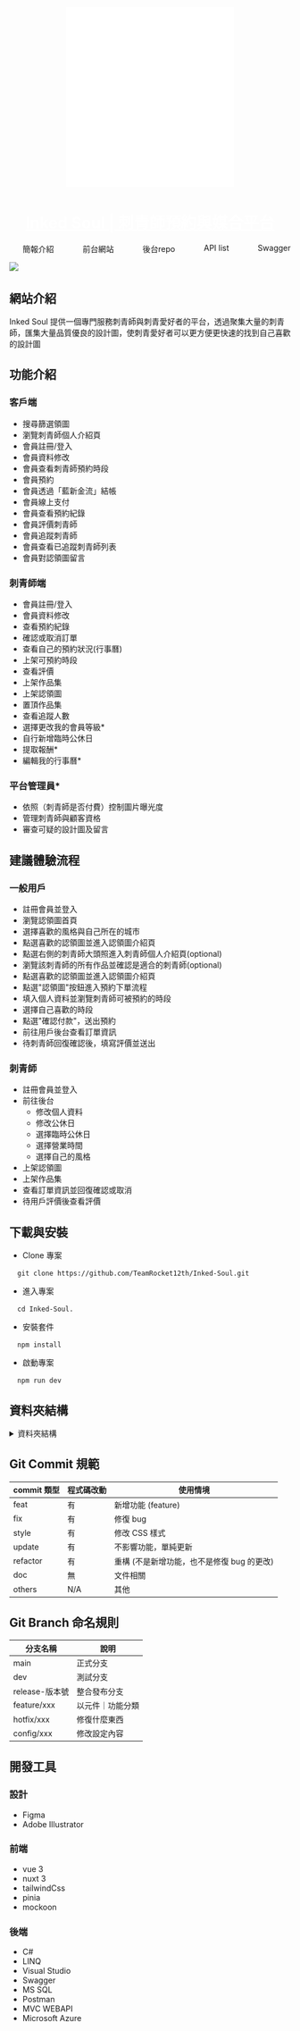 <div align="center">
  <img src="./public/logo-white.png" style="width:300px"/>
  <h1><a href="https://inked-soul.vercel.app/" style="color:white">Inked Soul | 刺青師預約與媒合平台</a></h1>
</div>
<ul align="center" style="display:flex;list-style:none;justify-content: space-between">
    <li>簡報介紹</li>
    <li>前台網站</li>
    <li>後台repo</li>
    <li>API list</li>
    <li>Swagger</li>
</ul>
<div>
<img src="./public/home-banner.svg"/>
</div>

## 網站介紹

Inked Soul 提供一個專門服務刺青師與刺青愛好者的平台，透過聚集大量的刺青師，匯集大量品質優良的設計圖，使刺青愛好者可以更方便更快速的找到自己喜歡的設計圖

## 功能介紹

### 客戶端

- 搜尋篩選領圖
- 瀏覽刺青師個人介紹頁
- 會員註冊/登入
- 會員資料修改
- 會員查看刺青師預約時段
- 會員預約
- 會員透過「藍新金流」結帳
- 會員線上支付
- 會員查看預約紀錄
- 會員評價刺青師
- 會員追蹤刺青師
- 會員查看已追蹤刺青師列表
- 會員對認領圖留言

### 刺青師端

- 會員註冊/登入
- 會員資料修改
- 查看預約紀錄
- 確認或取消訂單
- 查看自己的預約狀況(行事曆)
- 上架可預約時段
- 查看評價
- 上架作品集
- 上架認領圖
- 置頂作品集
- 查看追蹤人數
- 選擇更改我的會員等級\*
- 自行新增臨時公休日
- 提取報酬\*
- 編輯我的行事曆\*

### 平台管理員\*

- 依照（刺青師是否付費）控制圖片曝光度
- 管理刺青師與顧客資格
- 審查可疑的設計圖及留言

## 建議體驗流程

### 一般用戶

- 註冊會員並登入
- 瀏覽認領圖首頁
- 選擇喜歡的風格與自己所在的城市
- 點選喜歡的認領圖並進入認領圖介紹頁
- 點選右側的刺青師大頭照進入刺青師個人介紹頁(optional)
- 瀏覽該刺青師的所有作品並確認是適合的刺青師(optional)
- 點選喜歡的認領圖並進入認領圖介紹頁
- 點選"認領圖"按鈕進入預約下單流程
- 填入個人資料並瀏覽刺青師可被預約的時段
- 選擇自己喜歡的時段
- 點選"確認付款"，送出預約
- 前往用戶後台查看訂單資訊
- 待刺青師回復確認後，填寫評價並送出

### 刺青師

- 註冊會員並登入
- 前往後台
  - 修改個人資料
  - 修改公休日
  - 選擇臨時公休日
  - 選擇營業時間
  - 選擇自己的風格
- 上架認領圖
- 上架作品集
- 查看訂單資訊並回復確認或取消
- 待用戶評價後查看評價

## 下載與安裝

- Clone 專案

```
  git clone https://github.com/TeamRocket12th/Inked-Soul.git
```

- 進入專案

```
  cd Inked-Soul.
```

- 安裝套件

```
  npm install
```

- 啟動專案

```
  npm run dev
```

## 資料夾結構

<details>
<summary>資料夾結構</summary>
```
  Inked-Soul
    ├─.eslintrc.js
    ├─.gitignore
    ├─.npmrc
    ├─.prettierrc.js
    ├─1.txt
    ├─app.vue
    ├─nuxt.config.ts
    ├─package-lock.json
    ├─package.json
    ├─README.md
    ├─tailwind.config.js
    ├─tsconfig.json
    ├─assets
    │  └─css
    │    └─tailwind.css
    ├─components
    │  ├─account
    │  │ ├─ConfirmPassword.vue
    │  │ ├─Identity.vue
    │  │ ├─LoginItem.vue
    │  │ └─...
    │  ├─admin
    │  │ ├─NavbarItem.vue
    │  │ ├─PhotoItem.vue
    │  │ ├─PlansCard.vue
    │  │ └─...
    │  ├─artists
    │  │ └─AlbumnCard.vue
    │  ├─design
    │  │ ├─DesignComment.vue
    │  │ ├─DesignImage.vue
    │  │ ├─DesignIntro.vue
    │  │ └─...
    │  ├─global
    │  │ ├─ArtistCard.vue
    │  │ ├─CommentItem.vue
    │  │ ├─DesignCard.vue
    │  │ └─...
    │  ├─home
    │  │ ├─BannerItem.vue
    │  │ ├─FeatureItem.vue
    │  │ └─IntroItem.vue
    │  ├─order
    │  │ ├─GetComments.vue
    │  │ ├─OrderBar.vue
    │  │ ├─OrderData.vue
    │  │ └─...
    │  ├─search
    │  │ └─SearchArtists.vue
    │  ├─tips
    │  │ └─TipsCard.vue
    │  └─user
    │    ├─NavbarItem.vue
    │    ├─OrderDetail.vue
    │    └─PhotoItem.vue
    ├─composables
    │ ├─useFormatted.ts
    │ ├─useMeta.js
    │ └─useValidate.ts
    ├─container
    │  ├─admin
    │  │ ├─EditArea.vue
    │  │ ├─ProductArea.vue
    │  │ ├─UploadAlbumArea.vue
    │  │ └─...
    │  ├─artists
    │  │ └─IntroArea.vue
    │  │
    │  ├─home
    │  │ ├─ArtistArea.vue
    │  │ └─DesignArea.vue
    │  │
    │  ├─order
    │  │ └─OrderArea.vue
    │  │
    │  └─searchAllArtists
    │    └─ArtistsArea.vue
    ├─layouts
    │ ├─account.vue
    │ ├─albumn.vue
    │ ├─backend.vue
    │ └─...
    │
    ├─middleware
    │ └─auth.global.js
    ├─pages
    │  ├─index.vue
    │  ├─account
    │  │  ├─forgotpassword.vue
    │  │  ├─login.vue
    │  │  ├─resetpassword.vue
    │  │  ├─signup.vue
    │  │  ├─verify.vue
    │  │  ├─artist
    │  │  │  ├─index.vue
    │  │  │  └─index
    │  │  │      ├─albumn.vue
    │  │  │      ├─comments.vue
    │  │  │      ├─editinfo.vue
    │  │  │      ├─productlist.vue
    │  │  │      ├─reservation.vue
    │  │  │      ├─membership
    │  │  │      │ ├─index.vue
    │  │  │      │ └─[option].vue
    │  │  │      └─orderinfo
    │  │  │        ├─index.vue
    │  │  │        └─[orderID].vue
    │  │  └─normal
    │  │      ├─index.vue
    │  │      └─index
    │  │          ├─editinfo.vue
    │  │          ├─follows.vue
    │  │          └─orderRecords
    │  │            ├─index.vue
    │  │            └─[orderID].vue
    │  ├─artists
    │  │  ├─index.vue
    │  │  ├─[artistID].vue
    │  │  └─[artistID]
    │  │      ├─comments.vue
    │  │      ├─index.vue
    │  │      └─albumn
    │  │        ├─index.vue
    │  │        └─[albumID].vue
    │  ├─designs
    │  │  ├─complete.vue
    │  │  ├─index.vue
    │  │  └─[designID]
    │  │    ├─index.vue
    │  │    └─order.vue
    │  ├─term
    │  │  ├─index.vue
    │  │  └─index
    │  │    ├─appealflow.vue
    │  │    ├─privacyterms.vue
    │  │    └─serterm.vue
    │  └─Tips
    │    ├─ndex.vue
    │    └─[tipsID].vue
    ├─plugins
    │ ├─vCalendar.js
    │ ├─veevaildate-components.ts
    │ ├─veevaildate-rules.ts
    │ └─...
    ├─public
    │  ├─account-left.jpg
    │  ├─dotwork.png
    │  ├─favicon.ico
    │  ├─home-banner.svg
    │  ├─logo-white.png
    │  ├─logo.png
    │  ├─share-facebook.svg
    │  ├─share-line.svg
    │  ├─home
    │  │ ├─1.jpg
    │  │ ├─2.jpg
    │  │ ├─3.jpg
    │  │ └─...
    │  └─tips
    │    ├─1.jpg
    │    ├─2.jpg
    │    ├─3.jpg
    |    └─...
    ├─server
    │  │  tsconfig.json
    │  │
    │  └─api
    │      ├─getArtists
    │      │  ├─getAllArtists.js
    │      │  ├─GetAllArtists.post.js
    │      │  ├─[id].js
    │      │  ├─getAlbumn
    │      │  │ └─[id].js
    │      │  ├─getComments
    │      │  │ └─[id].js
    │      │  └─getDesign
    │      │    └─[id].js
    │      ├─getDesign
    │      │ ├─getAllDesign.js
    │      │ ├─getAllDesign.post.js
    │      │ └─[designID].js
    │      │
    │      ├─getOrder
    │      │ ├─getAllOrder.js
    │      │ └─[orderID].js
    │      └─getUser
    │        └─getUser.js
    ├─stores
    │ ├─account.js
    │ ├─count.ts
    │ ├─follows.js
    │ └─...
    └─types
      └─index.ts
```
</details>

## Git Commit 規範

| commit 類型 | 程式碼改動 | 使用情境                                   |
| ----------- | ---------- | ------------------------------------------ |
| feat        | 有         | 新增功能 (feature)                         |
| fix         | 有         | 修復 bug                                   |
| style       | 有         | 修改 CSS 樣式                              |
| update      | 有         | 不影響功能，單純更新                       |
| refactor    | 有         | 重構 (不是新增功能，也不是修復 bug 的更改) |
| doc         | 無         | 文件相關                                   |
| others      | N/A        | 其他                                       |

## Git Branch 命名規則

| 分支名稱       | 說明             |
| -------------- | ---------------- |
| main           | 正式分支         |
| dev            | 測試分支         |
| release-版本號 | 整合發布分支     |
| feature/xxx    | 以元件｜功能分類 |
| hotfix/xxx     | 修復什麼東西     |
| config/xxx     | 修改設定內容     |

## 開發工具

### 設計

- Figma
- Adobe Illustrator

### 前端

- vue 3
- nuxt 3
- tailwindCss
- pinia
- mockoon

### 後端

- C#
- LINQ
- Visual Studio
- Swagger
- MS SQL
- Postman
- MVC WEBAPI
- Microsoft Azure
